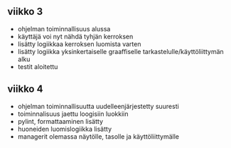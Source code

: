 ## viikko 3

- ohjelman toiminnallisuus alussa
- käyttäjä voi nyt nähdä tyhjän kerroksen
- lisätty logiikkaa kerroksen luomista varten
- lisätty logiikka yksinkertaiselle graaffiselle tarkastelulle/käyttöliittymän alku
- testit aloitettu

## viikko 4
- ohjelman toiminnallisuutta uudelleenjärjestetty suuresti
- toiminnalisuus jaettu loogisiin luokkiin
- pylint, formattaaminen lisätty
- huoneiden luomislogiikka lisätty
- managerit olemassa näytölle, tasolle ja käyttöliittymälle